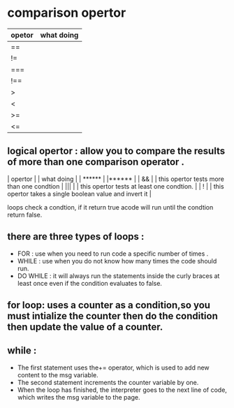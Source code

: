 # comparison opertor
|opetor|what doing |
|------ |------|
| == | |  compares two values(numbers,strings,boolean) to see if they are the same |
| != | | compares two values (numbers,strings,boolean) to see if they are not the same |
| === | |  compares two values to check that both the data type and value are the same |
| !== | | compares two values to check that both the data type and value are not the same |
| > | | this operator checks if the number on the left is greater than the number on the right |
| < | |  this operator checks if the number on the left is less than the number on the right |
| >= | | this operator checks if the number onthe left is greater than or equal the number onthe right |
| <= | | this operator checks if the nymber on the left is less than or equal the number on the right |


## logical opertor : allow you to compare the results of more than one comparison operator .
| opertor | | what doing |
| ****** | |****** |
| && | | this opertor tests more than one condtion |
||| | | this opertor tests at least one condtion. |
| ! | |  this opertor takes a single boolean value and invert it |

loops check a condtion, if it return true acode will run until the condtion return false.
 
 ## there are three types of loops :
- FOR : use when you need to run code a specific number of times .
- WHILE : use when you do not know how many times the code should run.
- DO WHILE : it will always run the statements inside the curly braces at least once even if  the condition evaluates to false.

## for loop: uses a counter as a condition,so you must intialize the counter then do the condition then update the value of a counter.

## while :
- The first statement uses the+= operator, which is used to add new content to the msg variable. 
- The second statement increments the counter variable by one.
- When the loop has finished, the interpreter goes to the next line of code, which writes the msg variable to the page. 

